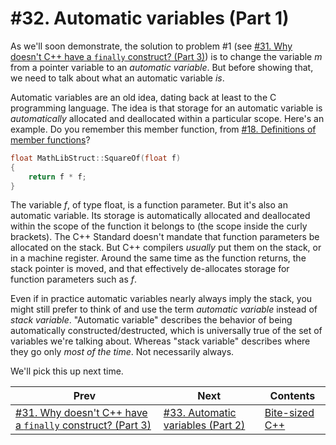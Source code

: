 # #32. Automatic variables (Part 1)

As we'll soon demonstrate, the solution to problem #1 (see [#31. Why doesn't C++ have a `finally` construct? (Part 3)](031.md)) is to change the variable *m* from a pointer variable to an *automatic variable*. But before showing that, we need to talk about what an automatic variable *is*.

Automatic variables are an old idea, dating back at least to the C programming language. The idea is that storage for an automatic variable is *automatically* allocated and deallocated within a particular scope. Here's an example. Do you remember this member function, from [#18. Definitions of member functions](018.md)?

```cpp
float MathLibStruct::SquareOf(float f)
{
    return f * f;
}
```

The variable *f*, of type float, is a function parameter. But it's also an automatic variable. Its storage is automatically allocated and deallocated within the scope of the function it belongs to (the scope inside the curly brackets). The C++ Standard doesn't mandate that function parameters be allocated on the stack. But C++ compilers *usually* put them on the stack, or in a machine register. Around the same time as the function returns, the stack pointer is moved, and that effectively de-allocates storage for function parameters such as *f*.

Even if in practice automatic variables nearly always imply the stack, you might still prefer to think of and use the term *automatic variable* instead of *stack variable*. "Automatic variable" describes the behavior of being automatically constructed/destructed, which is universally true of the set of variables we're talking about. Whereas "stack variable" describes where they go only *most of the time*. Not necessarily always.

We'll pick this up next time.

|Prev|Next|Contents|
|-|-|-|
|[#31. Why doesn't C++ have a `finally` construct? (Part 3)](031.md)|[#33. Automatic variables (Part 2)](033.md)|[Bite-sized C++](../README.md)|
